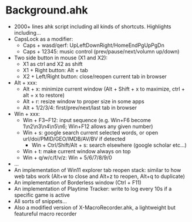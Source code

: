 # Background.ahk
- 2000+ lines ahk script including all kinds of shortcuts. Highlights including...
- CapsLock as a modifier:
    - Caps + wasd/qerf: UpLeftDownRight/HomeEndPgUpPgDn
    - Caps + 12345: music control (prev/pause/next/volumn up/down)
- Two side button in mouse (X1 and X2):
    - X1 as ctrl and X2 as shift
    - X1 + Right button: Alt + tab
    - X2 + Left/Right button: close/reopen current tab in browser
- Alt + xxx:
    - Alt + x: minimize current window (Alt + Shift + x to maximize, ctrl + alt + x to restore)
    - Alt + r: resize window to proper size in some apps
    - Alt + 1/2/3/4: first/prev/next/last tab in browser
- Win + xxx:
    - Win + F3~F12: input sequence (e.g. Win+F6 become 1\n2\n3\n4\n5\n6; Win+F12 allows any given number)
    - Win + s: google search current selected words, or open url/doi/PMID/GEO/IMDB/AV/BV if detected
        - Win + Ctrl/Shift/Alt + s: search elsewhere (google scholar etc...)
    - Win + t: make current window always on top
    - Win + q/w/c/f/v/z: Win + 5/6/7/8/9/0
- ...
- An implementation of Win11 explorer tab reopen stack: similar to how web tabs work (Alt+w to close and Alt+z to reopen, Alt+q to duplicate)
- An implementation of Borderless window (Ctrl + F11)
- An implementation of Playtime Tracker: write to log every 10s if a specific game is active
- All sorts of snippets...
- Also a modified version of X-MacroRecorder.ahk, a lightweight but featureful macro recorder
